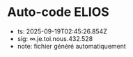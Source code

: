 # Auto-code ELIOS
- ts: 2025-09-19T02:45:26.854Z
- sig: ∞.je.toi.nous.432.528
- note: fichier généré automatiquement